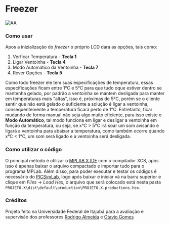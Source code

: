 # Freezer

![AA](https://user-images.githubusercontent.com/75506742/101360186-15eebe00-387c-11eb-9ddb-e23dc7302d21.png)

### Como usar

Apos a inizialização do _freezer_ o próprio LCD dara as opções, tais como:

1. Verficar Temperatura - **Tecla 1**
4. Ligar Ventoinha - **Tecla 4**
7. Modo Automático da Ventoinha - **Tecla 7**
5. Rever Opções - **Tecla 5**

Como todo freezer ele tem suas especificações de temperatura, essas especificações ficam entre 1°C e 5°C para que tudo oque estiver dentro se mantenha gelado, por padrão a ventoinha se mantem desligada para manter em temperaturas mais "altas", isso é, próximas de 5°C, porém se o cliente sentir que não está gelado o suficiente a solução é ligar a ventoinha, consequentemente a temperatura ficará perto de 1°C. Entretanto, ficar mudando de forma manual não seja algo muito eficiente, para isso existe o **Modo Automático**, tal modo funciona em ligar e desligar a ventoinha em função da temperatura, ou seja, se x°C > 5°C irá soar um som avisando e ligará a ventoinha para abaixar a temperatura, como também ocorre quando x°C < 1°C, um som será ligado e a ventoinha será desligada.

### Como utilizar o código

O principal método é utilizar o [MPLAB X IDE](https://www.microchip.com/mplab/mplab-x-ide) com o compilador XC8, após isso é apenas baixar o arquivo compactado e importar tudo para o programa MPLab. Além disso, para poder executar e testar os códigos é necessário do [PICSimLab](https://github.com/lcgamboa/picsimlab), logo após baixar e iniciar vá na barra superior e clique em _Files_ -> _Load Hex_, o arquivo que será colocado está nesta pasta `PROJETO.X\dist\default\production\PROJETO.X.productions.hex`.

### Créditos

Projeto feito na Universidade Federal de Itajubá para a avaliação e supervisão dos professores [Rodrigo Almeida](https://github.com/rmaalmeida) e [Otavio Gomes](https://github.com/osmgomes)
